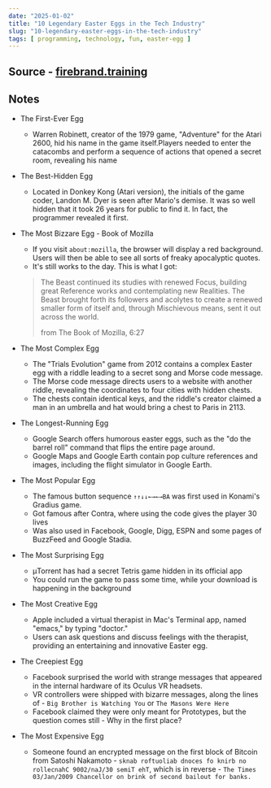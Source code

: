 ```yaml
---
date: "2025-01-02"
title: "10 Legendary Easter Eggs in the Tech Industry"
slug: "10-legendary-easter-eggs-in-the-tech-industry"
tags: [ programming, technology, fun, easter-egg ]
---
```




## Source - [firebrand.training][1]

## Notes
* The First-Ever Egg
  * Warren Robinett, creator of the 1979 game, "Adventure" for the Atari 2600, hid his name in the game itself.Players needed to enter the catacombs and perform a sequence of actions that opened a secret room, revealing his name
* The Best-Hidden Egg
  * Located in Donkey Kong (Atari version), the initials of the game coder, Landon M. Dyer is seen after Mario's demise. It was so well hidden that it took 26 years for public to find it. In fact, the programmer revealed it first.
* The Most Bizzare Egg - Book of Mozilla
  * If you visit `about:mozilla`, the browser will display a red background. Users will then be able to see all sorts of freaky apocalyptic quotes.
  * It's still works to the day. This is what I got:
  > The Beast continued its studies with renewed Focus, building great Reference works and contemplating new Realities. The Beast brought forth its followers and acolytes to create a renewed smaller form of itself and, through Mischievous means, sent it out across the world.
  >
  > from The Book of Mozilla, 6:27
* The Most Complex Egg
  * The "Trials Evolution" game from 2012 contains a complex Easter egg with a riddle leading to a secret song and Morse code message.
  * The Morse code message directs users to a website with another riddle, revealing the coordinates to four cities with hidden chests.
  * The chests contain identical keys, and the riddle's creator claimed a man in an umbrella and hat would bring a chest to Paris in 2113.
* The Longest-Running Egg
  *  Google Search offers humorous easter eggs, such as the "do the barrel roll" command that flips the entire page around.
  * Google Maps and Google Earth contain pop culture references and images, including the flight simulator in Google Earth.
* The Most Popular Egg
  * The famous button sequence `↑↑↓↓←→←→BA` was first used in Konami's Gradius game.
  * Got famous after Contra, where using the code gives the player 30 lives
  * Was also used in Facebook, Google, Digg, ESPN and some pages of BuzzFeed and Google Stadia.
* The Most Surprising Egg
  * μTorrent has had a secret Tetris game hidden in its official app
  * You could run the game to pass some time, while your download is happening in the background
* The Most Creative Egg
  * Apple included a virtual therapist in Mac's Terminal app, named "emacs," by typing "doctor."
  * Users can ask questions and discuss feelings with the therapist, providing an entertaining and innovative Easter egg.
* The Creepiest Egg
  * Facebook surprised the world with strange messages that appeared in the internal hardware of its Oculus VR headsets.
  * VR controllers were shipped with bizarre messages, along the lines of - `Big Brother is Watching You` or `The Masons Were Here`
  * Facebook claimed they were only meant for Prototypes, but the question comes still - Why in the first place?
* The Most Expensive Egg
  * Someone found an encrypted message on the first block of Bitcoin from Satoshi Nakamoto - `sknab roftuoliab dnoces fo knirb no rollecnahC 9002/naJ/30 semiT ehT`, which is in reverse - `The Times 03/Jan/2009 Chancellor on brink of second bailout for banks.`



   [1]: https://firebrand.training/uk/blog/10-legendary-easter-eggs-in-the-tech-industry
